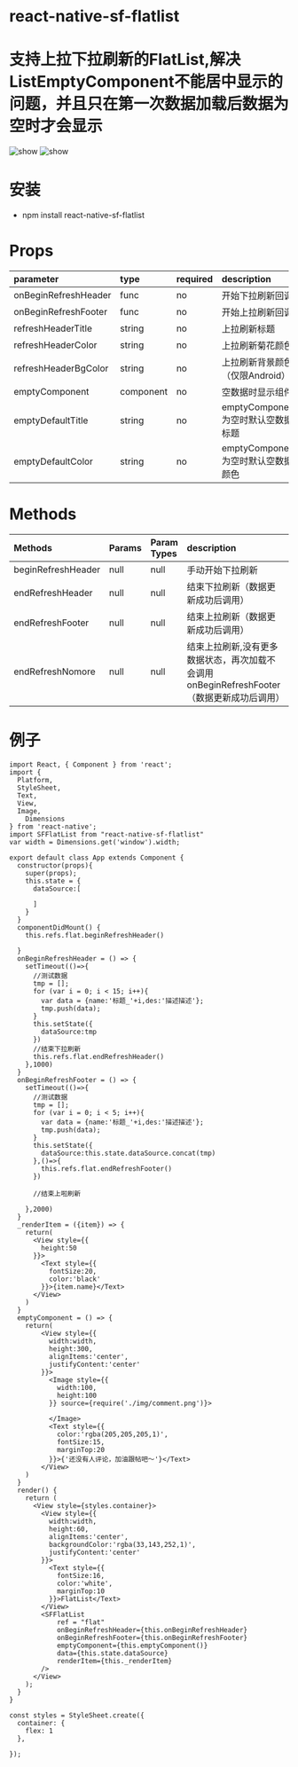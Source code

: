 # react-native-sf-flatlist


# 支持上拉下拉刷新的FlatList,解决ListEmptyComponent不能居中显示的问题，并且只在第一次数据加载后数据为空时才会显示


![show](./show1.gif)   ![show](./show2.gif)


# 安装
* npm install react-native-sf-flatlist


# Props
|  parameter  |  type  |  required  |   description  |  default  |
|:-----|:-----|:-----|:-----|:-----|
|onBeginRefreshHeader|func|no|开始下拉刷新回调|null|
|onBeginRefreshFooter|func|no|开始上拉刷新回调|null|
|refreshHeaderTitle|string|no|上拉刷新标题|null|
|refreshHeaderColor|string|no|上拉刷新菊花颜色|null|
|refreshHeaderBgColor|string|no|上拉刷新背景颜色（仅限Android）|null|
|emptyComponent|component|no|空数据时显示组件|null|
|emptyDefaultTitle|string|no|emptyComponent为空时默认空数据标题|'没有数据'|
|emptyDefaultColor|string|no|emptyComponent为空时默认空数据颜色|'rgba(200,200,200,1)'|


# Methods
|  Methods  |  Params  |  Param Types  |   description  |  Example  |
|:-----|:-----|:-----|:-----|:-----|
|beginRefreshHeader|null|null|手动开始下拉刷新||
|endRefreshHeader|null|null|结束下拉刷新（数据更新成功后调用）||
|endRefreshFooter|null|null|结束上拉刷新（数据更新成功后调用）||
|endRefreshNomore|null|null|结束上拉刷新,没有更多数据状态，再次加载不会调用onBeginRefreshFooter（数据更新成功后调用）||


# 例子
```
import React, { Component } from 'react';
import {
  Platform,
  StyleSheet,
  Text,
  View,
  Image,
    Dimensions
} from 'react-native';
import SFFlatList from "react-native-sf-flatlist"
var width = Dimensions.get('window').width;

export default class App extends Component {
  constructor(props){
    super(props);
    this.state = {
      dataSource:[

      ]
    }
  }
  componentDidMount() {
    this.refs.flat.beginRefreshHeader()

  }
  onBeginRefreshHeader = () => {
    setTimeout(()=>{
      //测试数据
      tmp = [];
      for (var i = 0; i < 15; i++){
        var data = {name:'标题_'+i,des:'描述描述'};
        tmp.push(data);
      }
      this.setState({
        dataSource:tmp
      })
      //结束下拉刷新
      this.refs.flat.endRefreshHeader()
    },1000)
  }
  onBeginRefreshFooter = () => {
    setTimeout(()=>{
      //测试数据
      tmp = [];
      for (var i = 0; i < 5; i++){
        var data = {name:'标题_'+i,des:'描述描述'};
        tmp.push(data);
      }
      this.setState({
        dataSource:this.state.dataSource.concat(tmp)
      },()=>{
        this.refs.flat.endRefreshFooter()
      })

      //结束上啦刷新

    },2000)
  }
  _renderItem = ({item}) => {
    return(
      <View style={{
        height:50
      }}>
        <Text style={{
          fontSize:20,
          color:'black'
        }}>{item.name}</Text>
      </View>
    )
  }
  emptyComponent = () => {
    return(
        <View style={{
          width:width,
          height:300,
          alignItems:'center',
          justifyContent:'center'
        }}>
          <Image style={{
            width:100,
            height:100
          }} source={require('./img/comment.png')}>

          </Image>
          <Text style={{
            color:'rgba(205,205,205,1)',
            fontSize:15,
            marginTop:20
          }}>{'还没有人评论，加油跟帖吧～'}</Text>
        </View>
    )
  }
  render() {
    return (
      <View style={styles.container}>
        <View style={{
          width:width,
          height:60,
          alignItems:'center',
          backgroundColor:'rgba(33,143,252,1)',
          justifyContent:'center'
        }}>
          <Text style={{
            fontSize:16,
            color:'white',
            marginTop:10
          }}>FlatList</Text>
        </View>
        <SFFlatList
            ref = "flat"
            onBeginRefreshHeader={this.onBeginRefreshHeader}
            onBeginRefreshFooter={this.onBeginRefreshFooter}
            emptyComponent={this.emptyComponent()}
            data={this.state.dataSource}
            renderItem={this._renderItem}
        />
      </View>
    );
  }
}

const styles = StyleSheet.create({
  container: {
    flex: 1
  },

});


```
